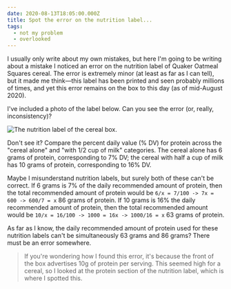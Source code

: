 ```yaml
---
date: 2020-08-13T18:05:00.000Z
title: Spot the error on the nutrition label...
tags:
  - not my problem
  - overlooked
---
```

I usually only write about my own mistakes, but here I'm going to be writing about a mistake I noticed an error on the nutrition label of Quaker Oatmeal Squares cereal. The error is extremely minor (at least as far as I can tell), but it made me think—this label has been printed and seen probably millions of times, and yet this error remains on the box to this day (as of mid-August 2020).

I've included a photo of the label below. Can you see the error (or, really, inconsistency)?

![The nutrition label of the cereal box.](/media/quaker_nutrition_label.png)

Don't see it? Compare the percent daily value (% DV) for protein across the "cereal alone" and "with 1/2 cup of milk" categories. The cereal alone has 6 grams of protein, corresponding to 7% DV; the cereal with half a cup of milk has 10 grams of protein, corresponding to 16% DV.

Maybe I misunderstand nutrition labels, but surely both of these can't be correct. If 6 grams is 7% of the daily recommended amount of protein, then the total recommended amount of protein would be `6/x = 7/100 -> 7x = 600 -> 600/7 = x` 86 grams of protein. If 10 grams is 16% the daily recommended amount of protein, then the total recommended amount would be `10/x = 16/100 -> 1000 = 16x -> 1000/16 = x` 63 grams of protein.

As far as I know, the daily recommended amount of protein used for these nutrition labels can't be simultaneously 63 grams and 86 grams? There must be an error somewhere.

> If you're wondering how I found this error, it's because the front of the box advertises 10g of protein per serving. This seemed high for a cereal, so I looked at the protein section of the nutrition label, which is where I spotted this.